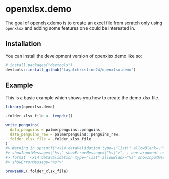 
<!-- README.md is generated from README.Rmd. Please edit that file -->

# openxlsx.demo

<!-- badges: start -->
<!-- badges: end -->

The goal of openxlsx.demo is to create an excel file from scratch only
using `openxlsx` and adding some features one could be interested in.

## Installation

You can install the development version of openxlsx.demo like so:

``` r
# install.packages("devtools")
devtools::install_github("Layalchristine24/openxlsx.demo")
```

## Example

This is a basic example which shows you how to create the demo xlsx
file.

``` r
library(openxlsx.demo)

.folder_xlsx_file <- tempdir()

write_penguins(
  data_penguins = palmerpenguins::penguins,
  data_penguins_raw = palmerpenguins::penguins_raw,
  folder_xlsx_file = .folder_xlsx_file
)
#> Warning in sprintf("<x14:dataValidation type=\"list\" allowBlank=\"%s\"
#> showInputMessage=\"%s\" showErrorMessage=\"%s\">", : one argument not used by
#> format '<x14:dataValidation type="list" allowBlank="%s" showInputMessage="%s"
#> showErrorMessage="%s">'

browseURL(.folder_xlsx_file)
```
